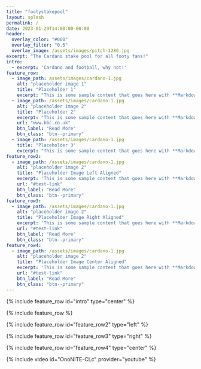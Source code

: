 ```yaml
---
title: "footystakepool"
layout: splash
permalink: /
date: 2023-01-29T14:00:00-00:00
header:
  overlay_color: "#000"
  overlay_filter: "0.5"
  overlay_image: /assets/images/pitch-1280.jpg
excerpt: "The Cardano stake pool for all footy fans!"
intro: 
  - excerpt: 'Cardano and football, why not!'
feature_row:
  - image_path: assets/images/cardano-1.jpg
    alt: "placeholder image 1"
    title: "Placeholder 1"
    excerpt: "This is some sample content that goes here with **Markdown** formatting."
  - image_path: /assets/images/cardano-1.jpg
    alt: "placeholder image 2"
    title: "Placeholder 2"
    excerpt: "This is some sample content that goes here with **Markdown** formatting."
    url: "www.bbc.co.uk"
    btn_label: "Read More"
    btn_class: "btn--primary"
  - image_path: /assets/images/cardano-1.jpg
    title: "Placeholder 3"
    excerpt: "This is some sample content that goes here with **Markdown** formatting."
feature_row2:
  - image_path: /assets/images/cardano-1.jpg
    alt: "placeholder image 2"
    title: "Placeholder Image Left Aligned"
    excerpt: 'This is some sample content that goes here with **Markdown** formatting. Left aligned with `type="left"`'
    url: "#test-link"
    btn_label: "Read More"
    btn_class: "btn--primary"
feature_row3:
  - image_path: /assets/images/cardano-1.jpg
    alt: "placeholder image 2"
    title: "Placeholder Image Right Aligned"
    excerpt: 'This is some sample content that goes here with **Markdown** formatting. Right aligned with `type="right"`'
    url: "#test-link"
    btn_label: "Read More"
    btn_class: "btn--primary"
feature_row4:
  - image_path: /assets/images/cardano-1.jpg
    alt: "placeholder image 2"
    title: "Placeholder Image Center Aligned"
    excerpt: 'This is some sample content that goes here with **Markdown** formatting. Centered with `type="center"`'
    url: "#test-link"
    btn_label: "Read More"
    btn_class: "btn--primary"
---
```


{% include feature_row id="intro" type="center" %}

{% include feature_row %}

{% include feature_row id="feature_row2" type="left" %}

{% include feature_row id="feature_row3" type="right" %}

{% include feature_row id="feature_row4" type="center" %}

{% include video id="OnoNITE-CLc" provider="youtube" %}
